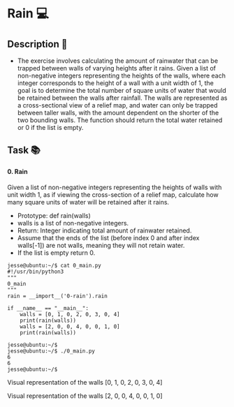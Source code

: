 # **Rain** :computer:

## **Description** :speech_balloon:

* The exercise involves calculating the amount of rainwater that can be trapped between walls of varying heights after it rains. Given a list of non-negative integers representing the heights of the walls, where each integer corresponds to the height of a wall with a unit width of 1, the goal is to determine the total number of square units of water that would be retained between the walls after rainfall. The walls are represented as a cross-sectional view of a relief map, and water can only be trapped between taller walls, with the amount dependent on the shorter of the two bounding walls. The function should return the total water retained or 0 if the list is empty.

## **Task** :books:

#### **0. Rain**

Given a list of non-negative integers representing the heights of walls with unit width 1, as if viewing the cross-section of a relief map, calculate how many square units of water will be retained after it rains.

* Prototype: def rain(walls)
* walls is a list of non-negative integers.
* Return: Integer indicating total amount of rainwater retained.
* Assume that the ends of the list (before index 0 and after index walls[-1]) are not walls, meaning they will not retain water.
* If the list is empty return 0.

```
jesse@ubuntu:~/$ cat 0_main.py
#!/usr/bin/python3
"""
0_main
"""
rain = __import__('0-rain').rain

if __name__ == "__main__":
    walls = [0, 1, 0, 2, 0, 3, 0, 4]
    print(rain(walls))
    walls = [2, 0, 0, 4, 0, 0, 1, 0]
    print(rain(walls))

jesse@ubuntu:~/$ 
jesse@ubuntu:~/$ ./0_main.py
6
6
jesse@ubuntu:~/$ 
```

Visual representation of the walls [0, 1, 0, 2, 0, 3, 0, 4]


Visual representation of the walls [2, 0, 0, 4, 0, 0, 1, 0]
